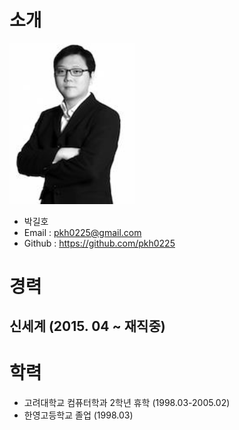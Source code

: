 # 소개

<img alt="깃헙 프로필 사진" src="https://github.com/pkh0225/resume/blob/master/%EB%82%B4%EC%82%AC%EC%A7%84.jpg" width="200">

* 박길호
* Email : pkh0225@gmail.com
* Github : https://github.com/pkh0225

# 경력
## 신세계 (2015. 04 ~ 재직중)



    
    
    
    
    
    
    
# 학력
* 고려대학교 컴퓨터학과 2학년 휴학 (1998.03-2005.02)
* 한영고등학교 졸업 (1998.03)
